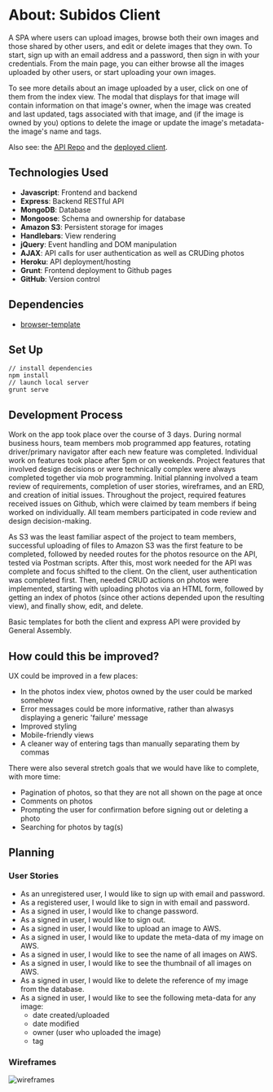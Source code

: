 # About: Subidos Client
A SPA where users can upload images, browse both their own images and those shared by other users, and edit or delete images that they own. To start, sign up with an email address and a password, then sign in with your credentials. From the main page, you can either browse all the images uploaded by other users, or start uploading your own images.

To see more details about an image uploaded by a user, click on one of them from the index view. The modal that displays for that image will contain information on that image's owner, when the image was created and last updated, tags associated with that image, and (if the image is owned by you) options to delete the image or update the image's metadata- the image's name and tags.

Also see: the [API Repo](https://github.com/Po-Ta-Toes/subidos-api) and the [deployed client](https://po-ta-toes.github.io/subidos-client/).

## Technologies Used
- **Javascript**: Frontend and backend
- **Express**: Backend RESTful API
- **MongoDB**: Database
- **Mongoose**: Schema and ownership for database
- **Amazon S3**: Persistent storage for images
- **Handlebars**: View rendering
- **jQuery**: Event handling and DOM manipulation
- **AJAX**: API calls for user authentication as well as CRUDing photos
- **Heroku**: API deployment/hosting
- **Grunt**: Frontend deployment to Github pages
- **GitHub**: Version control

## Dependencies
- [browser-template](https://git.generalassemb.ly/ga-wdi-boston/browser-template)

## Set Up
```
// install dependencies
npm install
// launch local server
grunt serve
```

## Development Process
Work on the app took place over the course of 3 days. During normal business hours, team members mob programmed app features, rotating driver/primary navigator after each new feature was completed. Individual work on features took place after 5pm or on weekends. Project features that involved design decisions or were technically complex were always completed together via mob programming. Initial planning involved a team review of requirements, completion of user stories, wireframes, and an ERD, and creation of initial issues. Throughout the project, required features received issues on Github, which were claimed by team members if being worked on individually. All team members participated in code review and design decision-making.

As S3 was the least familiar aspect of the project to team members, successful uploading of files to Amazon S3 was the first feature to be completed, followed by needed routes for the photos resource on the API, tested via Postman scripts. After this, most work needed for the API was complete and focus shifted to the client. On the client, user authentication was completed first. Then, needed CRUD actions on photos were implemented, starting with uploading photos via an HTML form, followed by getting an index of photos (since other actions depended upon the resulting view), and finally show, edit, and delete.

Basic templates for both the client and express API were provided by General Assembly.

## How could this be improved?
UX could be improved in a few places:
- In the photos index view, photos owned by the user could be marked somehow
- Error messages could be more informative, rather than alwasys displaying a generic 'failure' message
- Improved styling
- Mobile-friendly views
- A cleaner way of entering tags than manually separating them by commas

There were also several stretch goals that we would have like to complete, with more time:
- Pagination of photos, so that they are not all shown on the page at once
- Comments on photos
- Prompting the user for confirmation before signing out or deleting a photo
- Searching for photos by tag(s)

## Planning
### User Stories
* As an unregistered user, I would like to sign up with email and password.
* As a registered user, I would like to sign in with email and password.
* As a signed in user, I would like to change password.
* As a signed in user, I would like to sign out.
* As a signed in user, I would like to upload an image to AWS.
* As a signed in user, I would like to update the meta-data of my image on AWS.
* As a signed in user, I would like to see the name of all images on AWS.
* As a signed in user, I would like to see the thumbnail of all images on AWS.
* As a signed in user, I would like to delete the reference of my image from the database.
* As a signed in user, I would like to see the following meta-data for any image:
  * date created/uploaded
  * date modified
  * owner (user who uploaded the image)
  * tag

### Wireframes
![wireframes](https://i.imgur.com/JcPcl8o.png)
